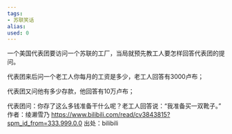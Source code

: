 ```yaml
---
tags: 
- 苏联笑话 
alias:
used: 0
---
```



一个美国代表团要访问一个苏联的工厂，当局就预先教工人要怎样回答代表团的提问。

代表团来后问一个老工人你每月的工资是多少，老工人回答有3000卢布；

代表团又问他有多少存款，他回答有10万卢布；

代表团问：你存了这么多钱准备干什么呢？老工人回答说：“我准备买一双靴子。” 作者：绫濑雪乃 https://www.bilibili.com/read/cv3843815?spm_id_from=333.999.0.0 出处：bilibili
